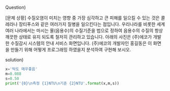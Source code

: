 Question)

[문제 상황]
수질오염이 미치는 영향 중 가장 심각하고 큰 피해를 일으킬 수 있는 것은 콜레라나 장티푸스와 같은 여러가지 질병을 일으킨다는 점입니다. 우리나라를 비롯한 세계 여러 나라에서는 마시는 물(음용수)의 수질기준을 법으로 정하여 음용수의 수질의 항상 깨끗한 상태로 유지 되도록 철저히 관리하고 있습니다. 아래의 사진은 (주)에코가 개발한 수질감시 시스템의 안내 서비스 화면입니다. (주)에코의 개발자인 홍길동은 이 화면을 만들기 위해 어떻게 프로그래밍 하였을지 분석하여 구현해 보시오.

solution)
~~~ python
x='탁도 매우좋음'
m=0.088
s=0.50
print('{0}\n측정 {1}NTU\n기준 {2}NTU'.format(x,m,s))
~~~
